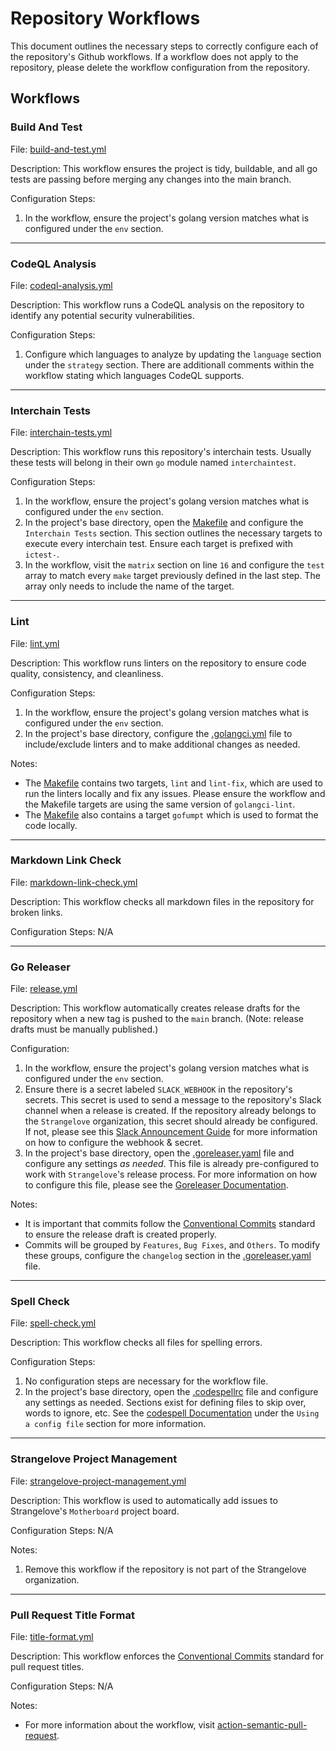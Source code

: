 # Repository Workflows

This document outlines the necessary steps to correctly configure each of the repository's Github workflows. If a workflow does not apply to the repository, please delete the workflow configuration from the repository.

## Workflows

### Build And Test

File: [build-and-test.yml](../.github/workflows/build-and-test.yml)  

Description: This workflow ensures the project is tidy, buildable, and all go tests are passing before merging any changes into the main branch.  

Configuration Steps:  

1. In the workflow, ensure the project's golang version matches what is configured under the `env` section.

---

### CodeQL Analysis

File: [codeql-analysis.yml](../.github/workflows/codeql-analysis.yml)

Description: This workflow runs a CodeQL analysis on the repository to identify any potential security vulnerabilities.

Configuration Steps:

1. Configure which languages to analyze by updating the `language` section under the `strategy` section. There are additionall comments within the workflow stating which languages CodeQL supports.

---

### Interchain Tests

File: [interchain-tests.yml](../.github/workflows/interchain-tests.yml)

Description: This workflow runs this repository's interchain tests. Usually these tests will belong in their own `go` module named `interchaintest`.

Configuration Steps:

1. In the workflow, ensure the project's golang version matches what is configured under the `env` section.
1. In the project's base directory, open the [Makefile](../Makefile) and configure the `Interchain Tests` section. This section outlines the necessary targets to execute every interchain test. Ensure each target is prefixed with `ictest-`.
1. In the workflow, visit the `matrix` section on line `16` and configure the `test` array to match every `make` target previously defined in the last step. The array only needs to include the name of the target.

---

### Lint

File: [lint.yml](../.github/workflows/lint.yml)

Description: This workflow runs linters on the repository to ensure code quality, consistency, and cleanliness.

Configuration Steps:

1. In the workflow, ensure the project's golang version matches what is configured under the `env` section.
1. In the project's base directory, configure the [.golangci.yml](../.golangci.yml) file to include/exclude linters and to make additional changes as needed.

Notes:
- The [Makefile](../Makefile) contains two targets, `lint` and `lint-fix`, which are used to run the linters locally and fix any issues. Please ensure the workflow and the Makefile targets are using the same version of `golangci-lint`.
- The [Makefile](../Makefile) also contains a target `gofumpt` which is used to format the code locally.

---

### Markdown Link Check

File: [markdown-link-check.yml](../.github/workflows/markdown-link-check.yml)

Description: This workflow checks all markdown files in the repository for broken links.

Configuration Steps: N/A

---

### Go Releaser

File: [release.yml](../.github/workflows/release.yml)

Description: This workflow automatically creates release drafts for the repository when a new tag is pushed to the `main` branch. (Note: release drafts must be manually published.)

Configuration:

1. In the workflow, ensure the project's golang version matches what is configured under the `env` section.
1. Ensure there is a secret labeled `SLACK_WEBHOOK` in the repository's secrets. This secret is used to send a message to the repository's Slack channel when a release is created. If the repository already belongs to the `Strangelove` organization, this secret should already be configured. If not, please see this [Slack Announcement Guide](https://goreleaser.com/customization/announce/slack/) for more information on how to configure the webhook & secret.
1. In the project's base directory, open the [.goreleaser.yaml](../.goreleaser.yaml) file and configure any settings *as needed*. This file is already pre-configured to work with `Strangelove`'s release process. For more information on how to configure this file, please see the [Goreleaser Documentation](https://goreleaser.com).

Notes:
- It is important that commits follow the [Conventional Commits](https://www.conventionalcommits.org/en/v1.0.0/) standard to ensure the release draft is created properly.
- Commits will be grouped by `Features`, `Bug Fixes`, and `Others`. To modify these groups, configure the `changelog` section in the [.goreleaser.yaml](../.goreleaser.yaml) file.

---

### Spell Check

File: [spell-check.yml](../.github/workflows/spell-check.yml)

Description: This workflow checks all files for spelling errors.

Configuration Steps:
1. No configuration steps are necessary for the workflow file.
2. In the project's base directory, open the [.codespellrc](../.codespellrc) file and configure any settings as needed. Sections exist for defining files to skip over, words to ignore, etc. See the [codespell Documentation](https://pypi.org/project/codespell/) under the `Using a config file` section for more information.

---

### Strangelove Project Management

File: [strangelove-project-management.yml](../.github/workflows/strangelove-project-management.yml)

Description: This workflow is used to automatically add issues to Strangelove's `Motherboard` project board.

Configuration Steps: N/A

Notes:
1. Remove this workflow if the repository is not part of the Strangelove organization.

---

### Pull Request Title Format

File: [title-format.yml](../.github/workflows/title-format.yml)

Description: This workflow enforces the [Conventional Commits](https://www.conventionalcommits.org/en/v1.0.0/) standard for pull request titles.

Configuration Steps: N/A

Notes:
- For more information about the workflow, visit [action-semantic-pull-request](https://github.com/amannn/action-semantic-pull-request/).